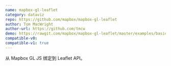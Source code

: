 ```yaml
---
name: mapbox-gl-leaflet
category: dataviz
repo: https://github.com/mapbox/mapbox-gl-leaflet
author: Tom MacWright
author-url: https://github.com/tmcw
demo: https://rawgit.com/mapbox/mapbox-gl-leaflet/master/examples/basic.html
compatible-v0:
compatible-v1: true
---
```


从 Mapbox GL JS 绑定到 Leaflet API。
